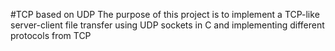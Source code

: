 #TCP based on UDP
The purpose of this project is to implement a TCP-like server-client file transfer using UDP sockets in C and implementing different protocols from TCP
